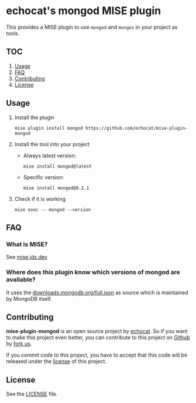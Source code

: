 # echocat's mongod MISE plugin

This provides a MISE plugin to use `mongod` and `mongos` in your project as tools.

## TOC

1. [Usage](#usage)
2. [FAQ](#faq)
3. [Contributing](#contributing)
4. [License](#license)

## Usage

1. Install the plugin
   ```shell
   mise plugin install mongod https://github.com/echocat/mise-plugin-mongod
   ```

2. Install the tool into your project
    * Always latest version:
      ```shell
      mise install mongod@latest
      ```
    * Specific version:
      ```shell
      mise install mongod@8.2.1
      ```

3. Check if it is working
   ```shell
   mise exec -- mongod --version
   ```

## FAQ

### What is MISE?

See [mise.jdx.dev](https://mise.jdx.dev)

### Where does this plugin know which versions of mongod are available?

It uses the [downloads.mongodb.org/full.json](https://downloads.mongodb.org/full.json) as source which is maintained by MongoDB itself.

## Contributing

**mise-plugin-mongod** is an open source project by [echocat](https://echocat.org). So if you want to make this project even better, you can contribute to this project on [Github](https://github.com/echocat/mise-plugin-mongod) by [fork us](https://github.com/echocat/mise-plugin-mongod/fork).

If you commit code to this project, you have to accept that this code will be released under the [license](#license) of this project.

## License

See the [LICENSE](LICENSE) file.
